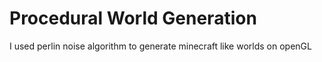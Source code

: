 # Procedural World Generation 
I used perlin noise algorithm to generate minecraft like worlds on openGL
